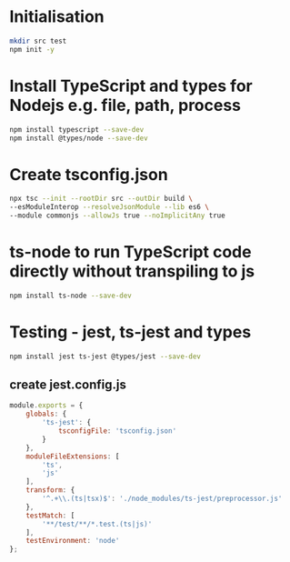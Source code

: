 # Initialisation
```bash
mkdir src test
npm init -y
```

# Install TypeScript and types for Nodejs e.g. file, path, process
```bash
npm install typescript --save-dev
npm install @types/node --save-dev
```

# Create tsconfig.json
```bash
npx tsc --init --rootDir src --outDir build \
--esModuleInterop --resolveJsonModule --lib es6 \
--module commonjs --allowJs true --noImplicitAny true
```

# ts-node to run TypeScript code directly without transpiling to js
```bash
npm install ts-node --save-dev
```

# Testing - jest, ts-jest and types
```bash
npm install jest ts-jest @types/jest --save-dev
```

## create jest.config.js
```js
module.exports = {
    globals: {
        'ts-jest': {
            tsconfigFile: 'tsconfig.json'
        }
    },
    moduleFileExtensions: [
        'ts',
        'js'
    ],
    transform: {
        '^.+\\.(ts|tsx)$': './node_modules/ts-jest/preprocessor.js'
    },
    testMatch: [
        '**/test/**/*.test.(ts|js)'
    ],
    testEnvironment: 'node'
};
```

